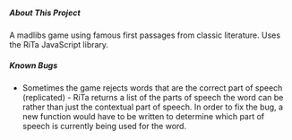 
<h5>About This Project</h5>
A madlibs game using famous first passages from classic literature. Uses the RiTa JavaScript library.
<h5>Known Bugs</h5>
<ul>
  <li> Sometimes the game rejects words that are the correct part of speech (replicated) - RiTa returns a list of the parts of speech the word can be rather than just the contextual part of speech. In order to fix the bug, a new function would have to be written to determine which part of speech is currently being used for the word.
</ul>
